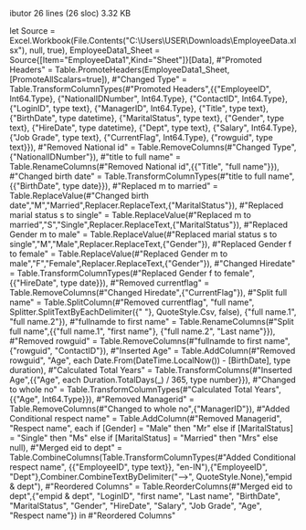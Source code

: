 ibutor
26 lines (26 sloc)  3.32 KB
   
let
    Source = Excel.Workbook(File.Contents("C:\Users\USER\Downloads\EmployeeData.xlsx"), null, true),
    EmployeeData1_Sheet = Source{[Item="EmployeeData1",Kind="Sheet"]}[Data],
    #"Promoted Headers" = Table.PromoteHeaders(EmployeeData1_Sheet, [PromoteAllScalars=true]),
    #"Changed Type" = Table.TransformColumnTypes(#"Promoted Headers",{{"EmployeeID", Int64.Type}, {"NationalIDNumber", Int64.Type}, {"ContactID", Int64.Type}, {"LoginID", type text}, {"ManagerID", Int64.Type}, {"Title", type text}, {"BirthDate", type datetime}, {"MaritalStatus", type text}, {"Gender", type text}, {"HireDate", type datetime}, {"Dept", type text}, {"Salary", Int64.Type}, {"Job Grade", type text}, {"CurrentFlag", Int64.Type}, {"rowguid", type text}}),
    #"Removed National id" = Table.RemoveColumns(#"Changed Type",{"NationalIDNumber"}),
    #"title to full name" = Table.RenameColumns(#"Removed National id",{{"Title", "full name"}}),
    #"Changed birth date" = Table.TransformColumnTypes(#"title to full name",{{"BirthDate", type date}}),
    #"Replaced m to married" = Table.ReplaceValue(#"Changed birth date","M","Married",Replacer.ReplaceText,{"MaritalStatus"}),
    #"Replaced marial status s to single" = Table.ReplaceValue(#"Replaced m to married","S","Single",Replacer.ReplaceText,{"MaritalStatus"}),
    #"Replaced Gender m to male" = Table.ReplaceValue(#"Replaced marial status s to single","M","Male",Replacer.ReplaceText,{"Gender"}),
    #"Replaced Gender f to female" = Table.ReplaceValue(#"Replaced Gender m to male","F","Female",Replacer.ReplaceText,{"Gender"}),
    #"Changed Hiredate" = Table.TransformColumnTypes(#"Replaced Gender f to female",{{"HireDate", type date}}),
    #"Removed currentflag" = Table.RemoveColumns(#"Changed Hiredate",{"CurrentFlag"}),
    #"Split full name" = Table.SplitColumn(#"Removed currentflag", "full name", Splitter.SplitTextByEachDelimiter({" "}, QuoteStyle.Csv, false), {"full name.1", "full name.2"}),
    #"fullnamde to first name" = Table.RenameColumns(#"Split full name",{{"full name.1", "first name"}, {"full name.2", "Last name"}}),
    #"Removed rowguid" = Table.RemoveColumns(#"fullnamde to first name",{"rowguid", "ContactID"}),
    #"Inserted Age" = Table.AddColumn(#"Removed rowguid", "Age", each Date.From(DateTime.LocalNow()) - [BirthDate], type duration),
    #"Calculated Total Years" = Table.TransformColumns(#"Inserted Age",{{"Age", each Duration.TotalDays(_) / 365, type number}}),
    #"Changed to whole no" = Table.TransformColumnTypes(#"Calculated Total Years",{{"Age", Int64.Type}}),
    #"Removed Managerid" = Table.RemoveColumns(#"Changed to whole no",{"ManagerID"}),
    #"Added Conditional respect name" = Table.AddColumn(#"Removed Managerid", "Respect name", each if [Gender] = "Male" then "Mr" else if [MaritalStatus] = "Single" then "Ms" else if [MaritalStatus] = "Married" then "Mrs" else null),
    #"Merged eid to dept" = Table.CombineColumns(Table.TransformColumnTypes(#"Added Conditional respect name", {{"EmployeeID", type text}}, "en-IN"),{"EmployeeID", "Dept"},Combiner.CombineTextByDelimiter("-->", QuoteStyle.None),"empid & dept"),
    #"Reordered Columns" = Table.ReorderColumns(#"Merged eid to dept",{"empid & dept", "LoginID", "first name", "Last name", "BirthDate", "MaritalStatus", "Gender", "HireDate", "Salary", "Job Grade", "Age", "Respect name"})
in
    #"Reordered Columns"

